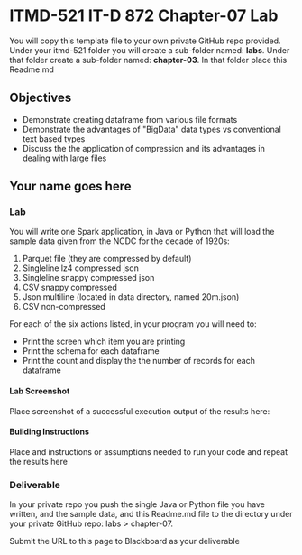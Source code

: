 # ITMD-521 IT-D 872 Chapter-07 Lab

You will copy this template file to your own private GitHub repo provided.  Under your itmd-521 folder you will create a sub-folder named: **labs**.  Under that folder create a sub-folder named: **chapter-03**.  In that folder place this Readme.md

## Objectives

- Demonstrate creating dataframe from various file formats
- Demonstrate the advantages of "BigData" data types vs conventional text based types
- Discuss the the application of compression and its advantages in dealing with large files

## Your name goes here

### Lab

You will write one Spark application, in Java or Python that will load the sample data given from the NCDC for the decade of 1920s:

1) Parquet file (they are compressed by default)
1) Singleline lz4 compressed json
1) Singleline snappy compressed json
1) CSV snappy compressed
1) Json multiline (located in data directory, named 20m.json)
1) CSV non-compressed

For each of the six actions listed, in your program you will need to:

- Print the screen which item you are printing
- Print the schema for each dataframe
- Print the count and display the the number of records for each dataframe

#### Lab Screenshot

Place screenshot of a successful execution output of the results here:

#### Building Instructions

Place and instructions or assumptions needed to run your code and repeat the results here

### Deliverable

In your private repo you push the single Java or Python file you have written, and the sample data, and this Readme.md file to the directory under your private GitHub repo: labs > chapter-07.  

Submit the URL to this page to Blackboard as your deliverable
